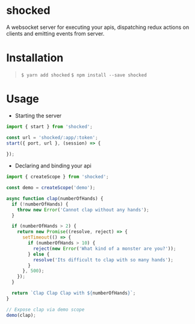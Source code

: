 # shocked
A websocket server for executing your apis, dispatching redux actions on clients
and emitting events from server.

# Installation
> `$ yarn add shocked`
> `$ npm install --save shocked`

# Usage
* Starting the server
```javascript
import { start } from 'shocked';

const url = 'shocked/:app/:token';
start({ port, url }, (session) => {
  
});
```
* Declaring and binding your api
```javascript
import { createScope } from 'shocked';

const demo = createScope('demo');

async function clap(numberOfHands) {
  if (!numberOfHands) {
    throw new Error('Cannot clap without any hands');
  }

  if (numberOfHands > 2) {
    return new Promise((resolve, reject) => {
      setTimeout(() => {
        if (numberOfHands > 10) {
          reject(new Error('What kind of a monster are you?'));
        } else {
          resolve('Its difficult to clap with so many hands');
        }
      }, 500);
    });
  }

  return `Clap Clap Clap with ${numberOfHands}`;
}

// Expose clap via demo scope
demo(clap);
```